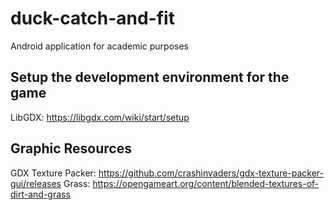# duck-catch-and-fit
Android application for academic purposes

## Setup the development environment for the game
LibGDX: https://libgdx.com/wiki/start/setup

## Graphic Resources
GDX Texture Packer: https://github.com/crashinvaders/gdx-texture-packer-gui/releases
Grass: https://opengameart.org/content/blended-textures-of-dirt-and-grass